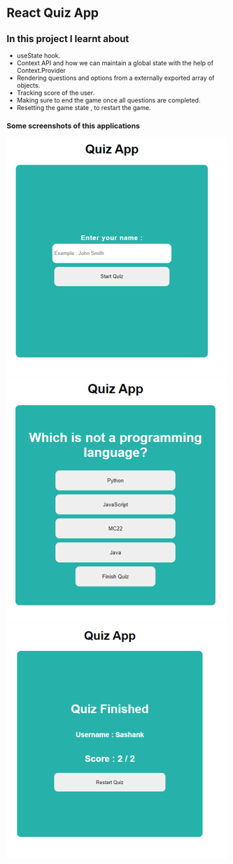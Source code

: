 # React Quiz App

## In this project I learnt about
- useState hook.
- Context API and how we can maintain a global state with the help of Context.Provider
- Rendering questions and options from a externally exported array of objects.
- Tracking score of the user.
- Making sure to end the game once all questions are completed.
- Resetting the game state , to restart the game.

### Some screenshots of this applications

![Welcome Page](./src/images/welcome-screen.PNG) ![A sample Question](./src/images/question.PNG) ![End Screen](./src/images/end-screen.PNG) 
